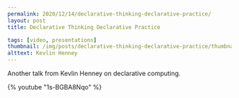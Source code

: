 ```yaml
---
permalink: 2020/12/14/declarative-thinking-declarative-practice/
layout: post
title: Declarative Thinking Declarative Practice

tags: [video, presentations]
thumbnail: /img/posts/declarative-thinking-declarative-practice/thumbnail-420x255.webp
alttext: Kevlin Henney
---
```


Another talk from Kevlin Henney on declarative computing.

{% youtube "1s-BGBA8Nqo" %}
